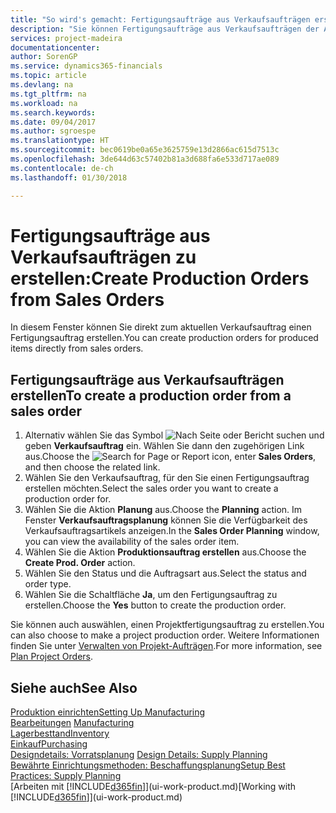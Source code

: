 ```yaml
---
title: "So wird's gemacht: Fertigungsaufträge aus Verkaufsaufträgen erstellen | Microsoft Docs"
description: "Sie können Fertigungsaufträge aus Verkaufsaufträgen der Abteilung Vertrieb und Marketing erstellen."
services: project-madeira
documentationcenter: 
author: SorenGP
ms.service: dynamics365-financials
ms.topic: article
ms.devlang: na
ms.tgt_pltfrm: na
ms.workload: na
ms.search.keywords: 
ms.date: 09/04/2017
ms.author: sgroespe
ms.translationtype: HT
ms.sourcegitcommit: bec0619be0a65e3625759e13d2866ac615d7513c
ms.openlocfilehash: 3de644d63c57402b81a3d688fa6e533d717ae089
ms.contentlocale: de-ch
ms.lasthandoff: 01/30/2018

---
```

# <a name="create-production-orders-from-sales-orders"></a><span data-ttu-id="67934-103">Fertigungsaufträge aus Verkaufsaufträgen zu erstellen:</span><span class="sxs-lookup"><span data-stu-id="67934-103">Create Production Orders from Sales Orders</span></span>
<span data-ttu-id="67934-104">In diesem Fenster können Sie direkt zum aktuellen Verkaufsauftrag einen Fertigungsauftrag erstellen.</span><span class="sxs-lookup"><span data-stu-id="67934-104">You can create production orders for produced items directly from sales orders.</span></span>  

## <a name="to-create-a-production-order-from-a-sales-order"></a><span data-ttu-id="67934-105">Fertigungsaufträge aus Verkaufsaufträgen erstellen</span><span class="sxs-lookup"><span data-stu-id="67934-105">To create a production order from a sales order</span></span>  

1.  <span data-ttu-id="67934-106">Alternativ wählen Sie das Symbol ![Nach Seite oder Bericht suchen](media/ui-search/search_small.png "Nach Seite oder Bericht suchen") und geben **Verkaufsauftrag** ein. Wählen Sie dann den zugehörigen Link aus.</span><span class="sxs-lookup"><span data-stu-id="67934-106">Choose the ![Search for Page or Report](media/ui-search/search_small.png "Search for Page or Report icon") icon, enter **Sales Orders**, and then choose the related link.</span></span>  
2.  <span data-ttu-id="67934-107">Wählen Sie den Verkaufsauftrag, für den Sie einen Fertigungsauftrag erstellen möchten.</span><span class="sxs-lookup"><span data-stu-id="67934-107">Select the sales order you want to create a production order for.</span></span>  
3.  <span data-ttu-id="67934-108">Wählen Sie die Aktion **Planung** aus.</span><span class="sxs-lookup"><span data-stu-id="67934-108">Choose the **Planning** action.</span></span> <span data-ttu-id="67934-109">Im Fenster **Verkaufsauftragsplanung** können Sie die Verfügbarkeit des Verkaufsauftragsartikels anzeigen.</span><span class="sxs-lookup"><span data-stu-id="67934-109">In the **Sales Order Planning** window, you can view the availability of the sales order item.</span></span>  
4.  <span data-ttu-id="67934-110">Wählen Sie die Aktion **Produktionsauftrag erstellen** aus.</span><span class="sxs-lookup"><span data-stu-id="67934-110">Choose the **Create Prod. Order** action.</span></span>  
5.  <span data-ttu-id="67934-111">Wählen Sie den Status und die Auftragsart aus.</span><span class="sxs-lookup"><span data-stu-id="67934-111">Select the status and order type.</span></span>  
6.  <span data-ttu-id="67934-112">Wählen Sie die Schaltfläche **Ja**, um den Fertigungsauftrag zu erstellen.</span><span class="sxs-lookup"><span data-stu-id="67934-112">Choose the **Yes** button to create the production order.</span></span>

<span data-ttu-id="67934-113">Sie können auch auswählen, einen Projektfertigungsauftrag zu erstellen.</span><span class="sxs-lookup"><span data-stu-id="67934-113">You can also choose to make a project production order.</span></span> <span data-ttu-id="67934-114">Weitere Informationen finden Sie unter [Verwalten von Projekt-Aufträgen](production-how-to-plan-project-orders.md).</span><span class="sxs-lookup"><span data-stu-id="67934-114">For more information, see [Plan Project Orders](production-how-to-plan-project-orders.md).</span></span>   

## <a name="see-also"></a><span data-ttu-id="67934-115">Siehe auch</span><span class="sxs-lookup"><span data-stu-id="67934-115">See Also</span></span>  
[<span data-ttu-id="67934-116">Produktion einrichten</span><span class="sxs-lookup"><span data-stu-id="67934-116">Setting Up Manufacturing</span></span>](production-configure-production-processes.md)  
<span data-ttu-id="67934-117">[Bearbeitungen](production-manage-manufacturing.md)  </span><span class="sxs-lookup"><span data-stu-id="67934-117">[Manufacturing](production-manage-manufacturing.md)  </span></span>  
[<span data-ttu-id="67934-118">Lagerbesttand</span><span class="sxs-lookup"><span data-stu-id="67934-118">Inventory</span></span>](inventory-manage-inventory.md)  
[<span data-ttu-id="67934-119">Einkauf</span><span class="sxs-lookup"><span data-stu-id="67934-119">Purchasing</span></span>](purchasing-manage-purchasing.md)  
<span data-ttu-id="67934-120">[Designdetails: Vorratsplanung](design-details-supply-planning.md) </span><span class="sxs-lookup"><span data-stu-id="67934-120">[Design Details: Supply Planning](design-details-supply-planning.md) </span></span>  
[<span data-ttu-id="67934-121">Bewährte Einrichtungsmethoden: Beschaffungsplanung</span><span class="sxs-lookup"><span data-stu-id="67934-121">Setup Best Practices: Supply Planning</span></span>](setup-best-practices-supply-planning.md)  
<span data-ttu-id="67934-122">[Arbeiten mit [!INCLUDE[d365fin](includes/d365fin_md.md)]](ui-work-product.md)</span><span class="sxs-lookup"><span data-stu-id="67934-122">[Working with [!INCLUDE[d365fin](includes/d365fin_md.md)]](ui-work-product.md)</span></span>

